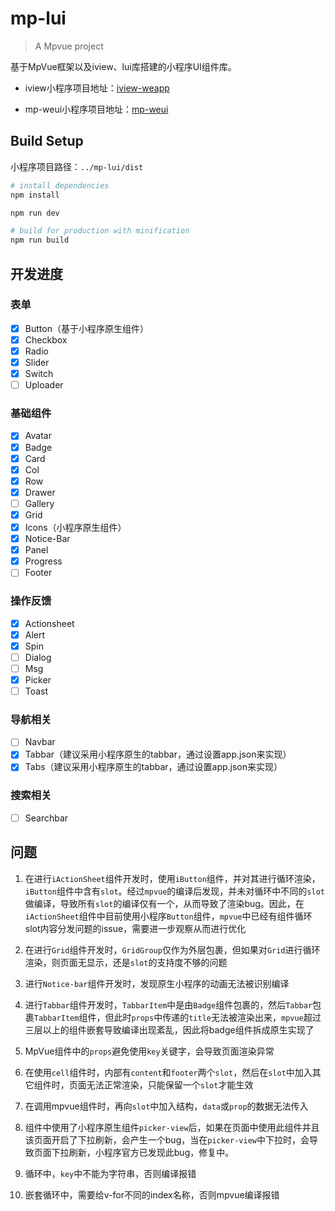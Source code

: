 # mp-lui

> A Mpvue project

基于MpVue框架以及iview、lui库搭建的小程序UI组件库。


* iview小程序项目地址：[iview-weapp](https://github.com/TalkingData/iview-weapp)

* mp-weui小程序项目地址：[mp-weui](https://github.com/youngluo/mp-weui)


## Build Setup

小程序项目路径：`../mp-lui/dist`

``` bash
# install dependencies
npm install

npm run dev

# build for production with minification
npm run build
```

## 开发进度

### 表单
- [x] Button（基于小程序原生组件）
- [x] Checkbox
- [x] Radio
- [x] Slider
- [x] Switch
- [ ] Uploader

### 基础组件
- [x] Avatar
- [x] Badge
- [x] Card
- [x] Col
- [x] Row
- [x] Drawer
- [ ] Gallery
- [x] Grid
- [x] Icons（小程序原生组件）
- [x] Notice-Bar
- [x] Panel
- [x] Progress
- [ ] Footer

### 操作反馈
- [x] Actionsheet
- [x] Alert
- [x] Spin
- [ ] Dialog
- [ ] Msg
- [x] Picker
- [ ] Toast

### 导航相关
- [ ] Navbar
- [x] Tabbar（建议采用小程序原生的tabbar，通过设置app.json来实现）
- [x] Tabs（建议采用小程序原生的tabbar，通过设置app.json来实现）

### 搜索相关
- [ ] Searchbar



## 问题

1. 在进行`iActionSheet`组件开发时，使用`iButton`组件，并对其进行循环渲染，`iButton`组件中含有`slot`。经过`mpvue`的编译后发现，并未对循环中不同的`slot`做编译，导致所有`slot`的编译仅有一个，从而导致了渲染bug。因此，在`iActionSheet`组件中目前使用小程序`Button`组件，`mpvue`中已经有组件循环 slot内容分发问题的issue，需要进一步观察从而进行优化

2. 在进行`Grid`组件开发时，`GridGroup`仅作为外层包裹，但如果对`Grid`进行循环渲染，则页面无显示，还是`slot`的支持度不够的问题

3. 进行`Notice-bar`组件开发时，发现原生小程序的动画无法被识别编译

4. 进行`Tabbar`组件开发时，`TabbarItem`中是由`Badge`组件包裹的，然后`Tabbar`包裹`TabbarItem`组件，但此时`props`中传递的`title`无法被渲染出来，`mpvue`超过三层以上的组件嵌套导致编译出现紊乱，因此将badge组件拆成原生实现了

5. MpVue组件中的`props`避免使用`key`关键字，会导致页面渲染异常

6. 在使用`cell`组件时，内部有`content`和`footer`两个`slot`，然后在`slot`中加入其它组件时，页面无法正常渲染，只能保留一个`slot`才能生效

7. 在调用mpvue组件时，再向`slot`中加入结构，`data`或`prop`的数据无法传入

8. 组件中使用了小程序原生组件`picker-view`后，如果在页面中使用此组件并且该页面开启了下拉刷新，会产生一个bug，当在`picker-view`中下拉时，会导致页面下拉刷新，小程序官方已发现此bug，修复中。

9. 循环中，`key`中不能为字符串，否则编译报错

10. 嵌套循环中，需要给v-for不同的index名称，否则mpvue编译报错